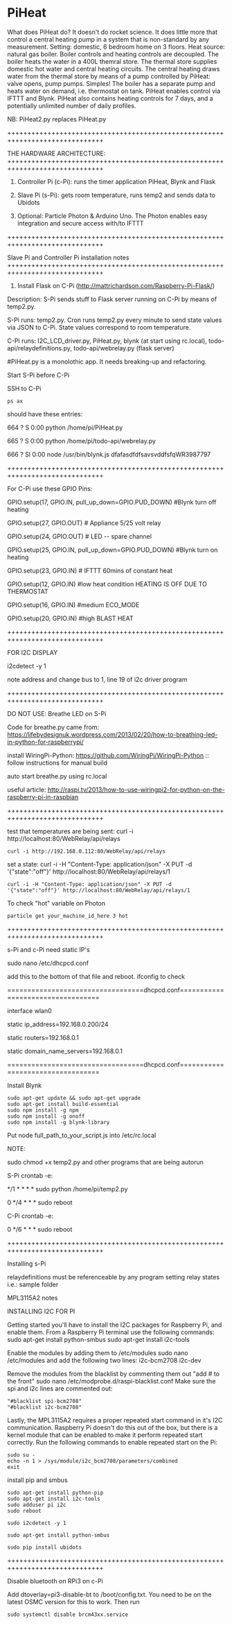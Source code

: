 # PiHeat
What does PiHeat do? It doesn't do rocket science. It does little more that control a central heating pump in a system that is non-standard by any measurement. 
Setting: domestic, 6 bedroom home on 3 floors. 
Heat source: natural gas boiler.
Boiler controls and heating controls are decoupled. The boiler heats the water in a 400L themral store. The thermal store supplies domestic hot water and central heating circuits.
The central heating draws water from the thermal store by means of a pump controlled by PiHeat: valve opens, pump pumps. Simples!
The boiler has a separate pump and heats water on demand, i.e. thermostat on tank. PiHeat enables control via IFTTT and Blynk. PiHeat also contains heating controls for 7 days, and a potentially unlimited number of daily profiles.

NB: PiHeat2.py replaces PiHeat.py

++++++++++++++++++++++++++++++++++++++++++++++++++++++++++++++++++++++++++++++

THE HARDWARE ARCHITECTURE:
++++++++++++++++++++++++++++++++++++++++++++++++++++++++++++++++++++++++++++++

1. Controller Pi (c-Pi): runs the timer application PiHeat, Blynk and Flask

2. Slave Pi (s-Pi): gets room temperature, runs temp2 and sends data to Ubidots

3. Optional: Particle Photon & Arduino Uno. The Photon enables easy integration and secure access with/to IFTTT

++++++++++++++++++++++++++++++++++++++++++++++++++++++++++++++++++++++++++++++

Slave Pi and Controller Pi installation notes
++++++++++++++++++++++++++++++++++++++++++++++++++++++++++++++++++++++++++++++

1. Install Flask on C-Pi (http://mattrichardson.com/Raspberry-Pi-Flask/)

Description: S-Pi sends stuff to Flask server running on C-Pi by means of temp2.py.

S-Pi runs: temp2.py. Cron runs temp2.py every minute to send state values via JSON to C-Pi. State values correspond to room temperature.

C-Pi runs: I2C_LCD_driver.py, PiHeat.py, blynk (at start using rc.local), todo-api/relaydefinitions.py, todo-api/webrelay.py (flask server)

#PiHeat.py is a monolothic app. It needs breaking-up and refactoring.

Start S-Pi before C-Pi

SSH to C-Pi

```
ps ax
```

should have these entries:

  664 ?        S      0:00 python /home/pi/PiHeat.py
  
  665 ?        S      0:00 python /home/pi/todo-api/webrelay.py
  
  666 ?        Sl     0:00 node /usr/bin/blynk.js dfafasdfdfsavsvddfsfqWR3987797

++++++++++++++++++++++++++++++++++++++++++++++++++++++++++++++++++++++++++++++

For C-Pi use these GPIO Pins:

GPIO.setup(17, GPIO.IN, pull_up_down=GPIO.PUD_DOWN) #Blynk turn off heating

GPIO.setup(27, GPIO.OUT) # Appliance 5/25 volt relay

GPIO.setup(24, GPIO.OUT) # LED -- spare channel

GPIO.setup(25, GPIO.IN, pull_up_down=GPIO.PUD_DOWN) #Blynk turn on heating

GPIO.setup(23, GPIO.IN) # IFTTT 60mins of constant heat

GPIO.setup(12, GPIO.IN) #low heat condition HEATING IS OFF DUE TO THERMOSTAT 

GPIO.setup(16, GPIO.IN) #medium ECO_MODE

GPIO.setup(20, GPIO.IN) #high BLAST HEAT

++++++++++++++++++++++++++++++++++++++++++++++++++++++++++++++++++++++++++++++

FOR I2C DISPLAY

i2cdetect -y 1

note address and change bus to 1, line 19 of i2c driver program

++++++++++++++++++++++++++++++++++++++++++++++++++++++++++++++++++++++++++++++
  
  DO NOT USE: Breathe LED on S-Pi
  
  Code for breathe.py came from: https://lifebydesignuk.wordpress.com/2013/02/20/how-to-breathing-led-in-python-for-raspberrypi/
  
  install WiringPi-Python: https://github.com/WiringPi/WiringPi-Python :: follow instructions for manual build
  
  auto start breathe.py using rc.local
  
  useful article: http://raspi.tv/2013/how-to-use-wiringpi2-for-python-on-the-raspberry-pi-in-raspbian
  
  
  ++++++++++++++++++++++++++++++++++++++++++++++++++++++++++++++++++++++++++++++
  
  test that temperatures are being sent: curl -i http://localhost:80/WebRelay/api/relays
  
  ```
  curl -i http://192.168.0.112:80/WebRelay/api/relays
  ```
  
  set a state: curl -i -H "Content-Type: application/json" -X PUT -d '{"state":"off"}' http://localhost:80/WebRelay/api/relays/1
  
  ```
  curl -i -H "Content-Type: application/json" -X PUT -d '{"state":"off"}' http://localhost:80/WebRelay/api/relays/1
  ```
  
  To check "hot" variable on Photon
  ```
  particle get your_machine_id_here 3 hot
  ```
  
  ++++++++++++++++++++++++++++++++++++++++++++++++++++++++++++++++++++++++++++++
  
  s-Pi and c-Pi need static IP's
  
  sudo nano /etc/dhcpcd.conf
  
  add this to the bottom of that file and reboot. ifconfig to check
  
  ==================================dhcpcd.conf==================================
  
  interface wlan0
  
  static ip_address=192.168.0.200/24
  
  static routers=192.168.0.1
  
  static domain_name_servers=192.168.0.1
  
  ==================================dhcpcd.conf==================================
  
  Install Blynk
  
```
sudo apt-get update && sudo apt-get upgrade
sudo apt-get install build-essential
sudo npm install -g npm
sudo npm install -g onoff
sudo npm install -g blynk-library
```

  Put  node full_path_to_your_script.js <Auth Token> into /etc/rc.local
  


  NOTE: 

  sudo chmod +x temp2.py and other programs that are being autorun

  S-Pi crontab -e: 

  */1 * * * * sudo python /home/pi/temp2.py

  0 */4 * * * sudo reboot

  C-Pi crontab -e:

  0 */6 * * * sudo reboot

  ++++++++++++++++++++++++++++++++++++++++++++++++++++++++++++++++++++++++++++++

Installing s-Pi

relaydefinitions must be referenceable by any program setting relay states i.e.: sample folder
  
  MPL3115A2 notes

  INSTALLING I2C FOR PI

  Getting started you'll have to install the I2C packages for Raspberry Pi, and enable them.
  From a Raspberry Pi terminal use the following commands:
  sudo apt-get install python-smbus
  sudo apt-get install i2c-tools

  Enable the modules by adding them to /etc/modules
  sudo nano /etc/modules
  and add the following two lines:
  i2c-bcm2708
  i2c-dev

  Remove the modules from the blacklist by commenting them out "add # to the front"
  sudo nano /etc/modprobe.d/raspi-blacklist.conf
  Make sure the spi and i2c lines are commented out: 

    "#blacklist spi-bcm2708"
    "#blacklist i2c-bcm2708"

  Lastly, the MPL3115A2 requires a proper repeated start command in it's I2C communication. Raspberry Pi doesn't do this out of the box, but there is a kernel module that can be enabled to make it perform repeated start correctly. Run the following commands to enable repeated start on the Pi:

```
sudo su -
echo -n 1 > /sys/module/i2c_bcm2708/parameters/combined
exit
```

  install pip and smbus

```
sudo apt-get install python-pip
sudo apt-get install i2c-tools
sudo adduser pi i2c
sudo reboot
```
```
sudo i2cdetect -y 1
```
```
sudo apt-get install python-smbus 
```
```
sudo pip install ubidots
```
++++++++++++++++++++++++++++++++++++++++++++++++++++++++++++++++++++++++++++++


Disable bluetooth on RPi3 on c-Pi

Add dtoverlay=pi3-disable-bt to /boot/config.txt. You need to be on the latest OSMC version for this to work. Then run 
```
sudo systemctl disable brcm43xx.service
```
